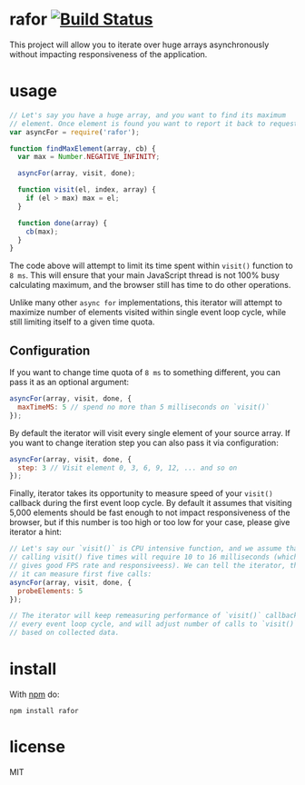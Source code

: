 # rafor [![Build Status](https://travis-ci.org/anvaka/rafor.svg)](https://travis-ci.org/anvaka/rafor)

This project will allow you to iterate over huge arrays asynchronously without
impacting responsiveness of the application.

# usage

``` js
// Let's say you have a huge array, and you want to find its maximum
// element. Once element is found you want to report it back to requestor:
var asyncFor = require('rafor');

function findMaxElement(array, cb) {
  var max = Number.NEGATIVE_INFINITY;

  asyncFor(array, visit, done);

  function visit(el, index, array) {
    if (el > max) max = el;
  }

  function done(array) {
    cb(max);
  }
}
```

The code above will attempt to limit its time spent within `visit()` function
to `8 ms`. This will ensure that your main JavaScript thread is not 100% busy
calculating maximum, and the browser still has time to do other operations.

Unlike many other `async for` implementations, this iterator will attempt to
maximize number of elements visited within single event loop cycle, while still
limiting itself to a given time quota.

## Configuration

If you want to change time quota of `8 ms` to something different, you can
pass it as an optional argument:

``` js
asyncFor(array, visit, done, {
  maxTimeMS: 5 // spend no more than 5 milliseconds on `visit()`
});
```

By default the iterator will visit every single element of your source array.
If you want to change iteration step you can also pass it via configuration:

``` js
asyncFor(array, visit, done, {
  step: 3 // Visit element 0, 3, 6, 9, 12, ... and so on
});
```

Finally, iterator takes its opportunity to measure speed of your `visit()`
callback during the first event loop cycle. By default it assumes that visiting
5,000 elements should be fast enough to not impact responsiveness of the
browser, but if this number is too high or too low for your case, please give
iterator a hint:

``` js
// Let's say our `visit()` is CPU intensive function, and we assume that
// calling visit() five times will require 10 to 16 milliseconds (which
// gives good FPS rate and responsiveess). We can tell the iterator, that
// it can measure first five calls:
asyncFor(array, visit, done, {
  probeElements: 5
});

// The iterator will keep remeasuring performance of `visit()` callback on
// every event loop cycle, and will adjust number of calls to `visit()`
// based on collected data.
```

# install

With [npm](https://npmjs.org) do:

```
npm install rafor
```

# license

MIT
